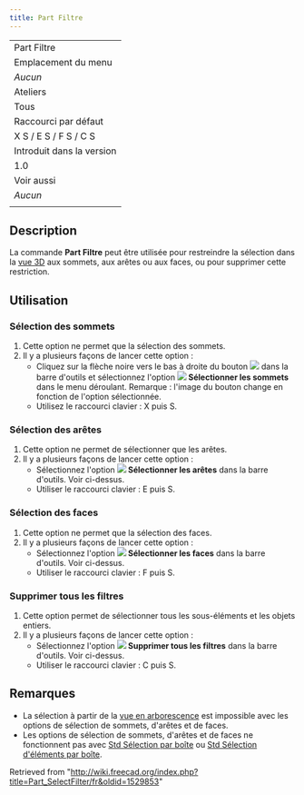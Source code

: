 ```yaml
---
title: Part Filtre
---
```

|  |
| --- |
| Part Filtre |
| Emplacement du menu |
| *Aucun* |
| Ateliers |
| Tous |
| Raccourci par défaut |
| X S / E S / F S / C S |
| Introduit dans la version |
| 1.0 |
| Voir aussi |
| *Aucun* |
|  |

## Description

La commande **Part Filtre** peut être utilisée pour restreindre la sélection dans la [vue 3D](/3D_view/fr "3D view/fr") aux sommets, aux arêtes ou aux faces, ou pour supprimer cette restriction.

## Utilisation

### Sélection des sommets

1. Cette option ne permet que la sélection des sommets.
2. Il y a plusieurs façons de lancer cette option :
   * Cliquez sur la flèche noire vers le bas à droite du bouton ![](/images/Part_SelectFilter.svg) dans la barre d'outils et sélectionnez l'option **![](/images/Vertex-selection.svg) Sélectionner les sommets** dans le menu déroulant. Remarque : l'image du bouton change en fonction de l'option sélectionnée.
   * Utilisez le raccourci clavier : X puis S.

### Sélection des arêtes

1. Cette option ne permet de sélectionner que les arêtes.
2. Il y a plusieurs façons de lancer cette option :
   * Sélectionnez l'option **![](/images/Edge-selection.svg) Sélectionner les arêtes** dans la barre d'outils. Voir ci-dessus.
   * Utiliser le raccourci clavier : E puis S.

### Sélection des faces

1. Cette option ne permet que la sélection des faces.
2. Il y a plusieurs façons de lancer cette option :
   * Sélectionnez l'option **![](/images/Face-selection.svg) Sélectionner les faces** dans la barre d'outils. Voir ci-dessus.
   * Utiliser le raccourci clavier : F puis S.

### Supprimer tous les filtres

1. Cette option permet de sélectionner tous les sous-éléments et les objets entiers.
2. Il y a plusieurs façons de lancer cette option :
   * Sélectionnez l'option **![](/images/Clear-selection.svg) Supprimer tous les filtres** dans la barre d'outils. Voir ci-dessus.
   * Utiliser le raccourci clavier : C puis S.

## Remarques

* La sélection à partir de la [vue en arborescence](/Tree_view/fr "Tree view/fr") est impossible avec les options de sélection de sommets, d'arêtes et de faces.
* Les options de sélection de sommets, d'arêtes et de faces ne fonctionnent pas avec [Std Sélection par boîte](/Std_BoxSelection/fr "Std BoxSelection/fr") ou [Std Sélection d'éléments par boîte](/Std_BoxElementSelection/fr "Std BoxElementSelection/fr").

Retrieved from "<http://wiki.freecad.org/index.php?title=Part_SelectFilter/fr&oldid=1529853>"
